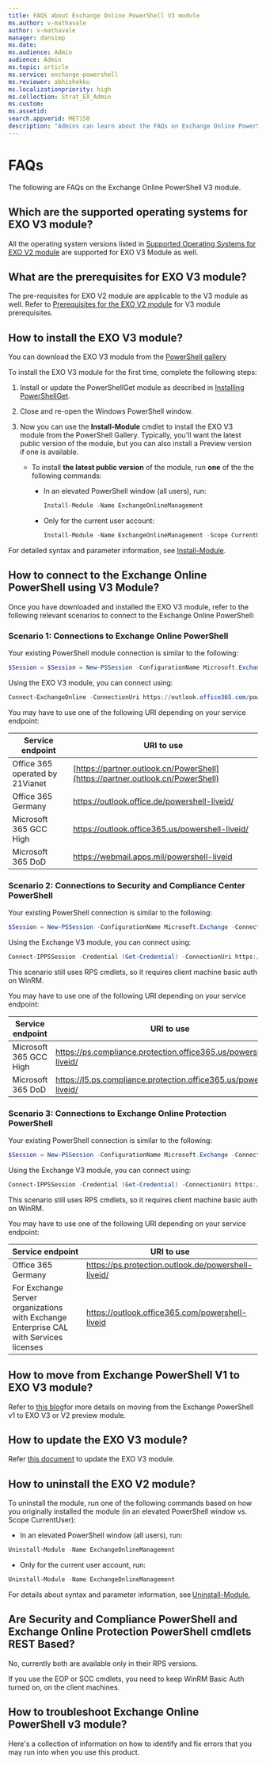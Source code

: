 ```yaml
---
title: FAQS about Exchange Online PowerShell V3 module
ms.author: v-mathavale
author: v-mathavale
manager: dansimp
ms.date:
ms.audience: Admin
audience: Admin
ms.topic: article
ms.service: exchange-powershell
ms.reviewer: abhishekku
ms.localizationpriority: high
ms.collection: Strat_EX_Admin
ms.custom:
ms.assetid:
search.appverid: MET150
description: "Admins can learn about the FAQs on Exchange Online PowerShell V3 module."
---
```


# FAQs

The following are FAQs on the Exchange Online PowerShell V3 module.

## Which are the supported operating systems for EXO V3 module?

All the operating system versions listed in [Supported Operating Systems for EXO V2 module](exchange-online-powershell-v2.md#supported-operating-systems-for-the-exo-v2-module) are supported for EXO V3 Module as well.

## What are the prerequisites for EXO V3 module?

The pre-requisites for EXO V2 module are applicable to the V3 module as well. Refer to [Prerequisites for the EXO V2 module](exchange-online-powershell-v2.md#prerequisites-for-the-exo-v2-module) for V3 module prerequisites.

## How to install the EXO V3 module?

You can download the EXO V3 module from the [PowerShell gallery](https://www.powershellgallery.com/packages/ExchangeOnlineManagement/)  

To install the EXO V3 module for the first time, complete the following steps:

1. Install or update the PowerShellGet module as described in [Installing PowerShellGet](/powershell/scripting/gallery/installing-psget).

2. Close and re-open the Windows PowerShell window.

3. Now you can use the **Install-Module** cmdlet to install the EXO V3 module from the PowerShell Gallery. Typically, you'll want the latest public version of the module, but you can also install a Preview version if one is available.

   - To install **the latest public version** of the module, run **one** of the the following commands:

     - In an elevated PowerShell window (all users), run:

       ```powershell
       Install-Module -Name ExchangeOnlineManagement
       ```

     - Only for the current user account:

       ```powershell
       Install-Module -Name ExchangeOnlineManagement -Scope CurrentUser
       ```

For detailed syntax and parameter information, see [Install-Module](/powershell/module/powershellget/install-module).

## How to connect to the Exchange Online PowerShell using V3 Module? 

Once you have downloaded and installed the EXO V3 module, refer to the following relevant scenarios to connect to the Exchange Online PowerShell:

### Scenario 1: Connections to Exchange Online PowerShell 

Your existing PowerShell module connection is similar to the following: 

```powershell
$Session = $Session = New-PSSession -ConfigurationName Microsoft.Exchange -ConnectionUri https://outlook.office365.com/powershell-liveid/ -Credential $UserCredential -Authentication Basic -AllowRedirection 
```
Using the EXO V3 module, you can connect using: 

```powershell
Connect-ExchangeOnline -ConnectionUri https://outlook.office365.com/powershell-liveid/ -UserPrincipalName sally@contoso.com 
```
You may have to use one of the following URI depending on your service endpoint: 

|Service endpoint   |URI to use   |
|---------|---------|
|Office 365 operated by 21Vianet      | [https://partner.outlook.cn/PowerShell](https://partner.outlook.cn/PowerShell)         |
|Office 365 Germany      |[https://outlook.office.de/powershell-liveid/ ](https://outlook.office.de/powershell-liveid/ )         |
|Microsoft 365 GCC High      | [https://outlook.office365.us/powershell-liveid/ ](https://outlook.office365.us/powershell-liveid/ )        |
|Microsoft 365 DoD    |  [https://webmail.apps.mil/powershell-liveid ](https://webmail.apps.mil/powershell-liveid )       |

### Scenario 2: Connections to Security and Compliance Center PowerShell 

Your existing PowerShell connection is similar to the following: 

```powershell
$Session = New-PSSession -ConfigurationName Microsoft.Exchange -ConnectionUri https://ps.compliance.protection.outlook.com/powershell-liveid/ -Credential $UserCredential -Authentication Basic -AllowRedirection 
```

Using the Exchange V3 module, you can connect using: 

```powershell
Connect-IPPSSession -Credential (Get-Credential) -ConnectionUri https://ps.compliance.protection.outlook.com/powershell-liveid/ 
```
This scenario still uses RPS cmdlets, so it requires client machine basic auth on WinRM. 

You may have to use one of the following URI depending on your service endpoint: 

|Service endpoint   |URI to use   |
|---------|---------|
|Microsoft 365 GCC High     | [https://ps.compliance.protection.office365.us/powershell-liveid/ ](https://ps.compliance.protection.office365.us/powershell-liveid/ )        |
|Microsoft 365 DoD     | [https://l5.ps.compliance.protection.office365.us/powershell-liveid/ ](https://l5.ps.compliance.protection.office365.us/powershell-liveid/ )        |

### Scenario 3: Connections to Exchange Online Protection PowerShell 

Your existing PowerShell connection is similar to the following: 

```powershell
$Session = New-PSSession -ConfigurationName Microsoft.Exchange -ConnectionUri https://ps.protection.outlook.com/powershell-liveid/ -Credential $UserCredential -Authentication Basic -AllowRedirection 
```

Using the Exchange V3 module, you can connect using: 

```powershell
Connect-IPPSSession -Credential (Get-Credential) -ConnectionUri https://ps.protection.outlook.com/powershell-liveid/ 
```
This scenario still uses RPS cmdlets, so it requires client machine basic auth on WinRM. 

You may have to use one of the following URI depending on your service endpoint: 

|Service endpoint   |URI to use  |
|---------|---------|
|Office 365 Germany      | [https://ps.protection.outlook.de/powershell-liveid/ ](https://ps.protection.outlook.de/powershell-liveid/ )        |
|For Exchange Server organizations with Exchange Enterprise CAL with Services licenses     |[https://outlook.office365.com/powershell-liveid ](https://outlook.office365.com/powershell-liveid )         |

## How to move from Exchange PowerShell V1 to EXO V3 module?

Refer to [this blog](https://techcommunity.microsoft.com/t5/exchange-team-blog/moving-from-the-exchange-powershell-v1-module-to-the-v2-preview/ba-p/3450679)for more details on moving from the Exchange PowerShell v1 to EXO V3 or V2 preview module.  

## How to update the EXO V3 module?

Refer [this document](exchange-online-powershell-v2.md#update-the-exo-v2-module) to update the EXO V3 module.

## How to uninstall the EXO V2 module?

To uninstall the module, run one of the following commands based on how you originally installed the module (in an elevated PowerShell window vs. Scope CurrentUser): 

- In an elevated PowerShell window (all users), run: 

```powershell
Uninstall-Module -Name ExchangeOnlineManagement 
```

- Only for the current user account, run: 

```powershell
Uninstall-Module -Name ExchangeOnlineManagement 
```
For details about syntax and parameter information, see [Uninstall-Module.](/powershell/module/powershellget/uninstall-module)  

## Are Security and Compliance PowerShell and Exchange Online Protection PowerShell cmdlets REST Based? 

No, currently both are available only in their RPS versions. 

If you use the EOP or SCC cmdlets, you need to keep WinRM Basic Auth turned on, on the client machines.  

## How to troubleshoot Exchange Online PowerShell v3 module? 

Here's a collection of information on how to identify and fix errors that you may run into when you use this product. 